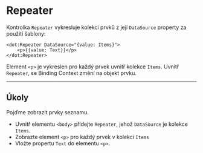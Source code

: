﻿---
Title: Repeater
Moniker: repeater
CodeTask:
    Path: 20_repeater.dothtml.csx
    Default: ToDo_10.dothtml
    Correct: ToDo_20.dothtml
    Dependencies:
        - ToDoViewModel_20.cs
---

# Repeater

Kontrolka `Repeater` vykresluje kolekci prvků z její `DataSource` property za použití šablony:

```dothtml
<dot:Repeater DataSource="{value: Items}">
    <p>{{value: Text}}</p>
</dot:Repeater>
```

Element `<p>` je vykreslen pro každý prvek uvnitř kolekce `Items`. Uvnitř `Repeater`, se Binding Context změní na objekt prvku.

---

## Úkoly

Pojďme zobrazit prvky seznamu.

- Uvnitř elementu `<body>` přidejte `Repeater`, jehož `DataSource` je kolekce `Items`.
- Zobrazte element `<p>` pro každý prvek v kolekci `Items`
- Vložte propertu `Text` do elementu `<p>`.